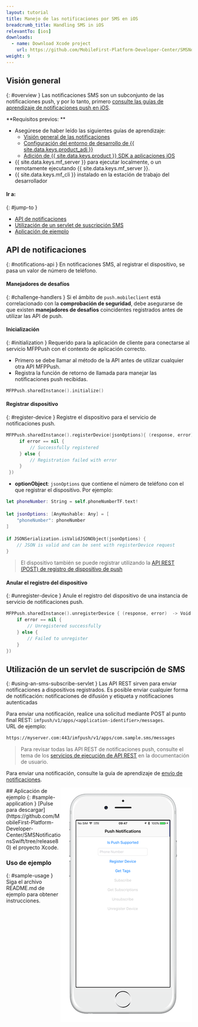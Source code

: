 ```yaml
---
layout: tutorial
title: Manejo de las notificaciones por SMS en iOS
breadcrumb_title: Handling SMS in iOS
relevantTo: [ios]
downloads:
  - name: Download Xcode project
    url: https://github.com/MobileFirst-Platform-Developer-Center/SMSNotificationsSwift/tree/release80
weight: 9
---
```

<!-- NLS_CHARSET=UTF-8 -->
## Visión general
{: #overview }
Las notificaciones SMS son un subconjunto de las notificaciones push, y por lo tanto, primero [consulte las guías de aprendizaje de notificaciones push en iOS](../../).

**Requisitos previos: **

* Asegúrese de haber leído las siguientes guías de aprendizaje:
  * [Visión general de las notificaciones](../../)
  * [Configuración del entorno de desarrollo de {{ site.data.keys.product_adj }}](../../../installation-configuration/#installing-a-development-environment)
  * [Adición de {{ site.data.keys.product }} SDK a aplicaciones iOS](../../../application-development/sdk/ios)
* {{ site.data.keys.mf_server }} para ejecutar localmente, o un remotamente ejecutando {{ site.data.keys.mf_server }}.
* {{ site.data.keys.mf_cli }} instalado en la estación de trabajo del desarrollador

#### Ir a:
{: #jump-to }
* [API de notificaciones](#notifications-api)   
* [Utilización de un servlet de suscripción SMS](#using-an-sms-subscribe-servlet)     
* [Aplicación de ejemplo](#sample-application)

## API de notificaciones
{: #notifications-api }
En notificaciones SMS, al registrar el dispositivo, se pasa un valor de número de teléfono.

#### Manejadores de desafíos
{: #challenge-handlers }
Si el ámbito de `push.mobileclient` está correlacionado con la **comprobación de seguridad**, debe asegurarse de que existen **manejadores de desafíos** coincidentes registrados antes de utilizar las API de push.

#### Inicialización
{: #initialization }
Requerido para la aplicación de cliente para conectarse al servicio MFPPush con el contexto de aplicación correcto.

* Primero se debe llamar al método de la API antes de utilizar cualquier otra API MFPPush.
* Registra la función de retorno de llamada para manejar las notificaciones push recibidas.

```swift
MFPPush.sharedInstance().initialize()
```

#### Registrar dispositivo
{: #register-device }
Registre el dispositivo para el servicio de notificaciones push.

```swift
MFPPush.sharedInstance().registerDevice(jsonOptions){ (response, error) -> Void in
     if error == nil {
         // Successfully registered
     } else {
         // Registration failed with error
     }
 })
```

* **optionObject**: `jsonOptions` que contiene el número de teléfono con el que registrar el dispositivo. Por ejemplo:

```swift
let phoneNumber: String = self.phoneNumberTF.text!

let jsonOptions: [AnyHashable: Any] = [
    "phoneNumber": phoneNumber
]

if JSONSerialization.isValidJSONObject(jsonOptions) {
    // JSON is valid and can be sent with registerDevice request
}

```

> El dispositivo también se puede registrar utilizando la [API REST (POST) de registro de dispositivo de push](http://www.ibm.com/support/knowledgecenter/en/SSHS8R_8.0.0/com.ibm.worklight.apiref.doc/rest_runtime/r_restapi_push_device_registration_post.html)

#### Anular el registro del dispositivo
{: #unregister-device }
Anule el registro del dispositivo de una instancia de servicio de notificaciones push.

```swift
MFPPush.sharedInstance().unregisterDevice { (response, error)  -> Void in
    if error == nil {
        // Unregistered successfully
    } else {
        // Failed to unregister
    }
})
```

## Utilización de un servlet de suscripción de SMS
{: #using-an-sms-subscribe-servlet }
Las API REST sirven para enviar notificaciones a dispositivos registrados. Es posible enviar cualquier forma de notificación: notificaciones de difusión y etiqueta y notificaciones autenticadas

Para enviar una notificación, realice una solicitud mediante POST al punto final REST:
`imfpush/v1/apps/<application-identifier>/messages`.  
URL de ejemplo:

```bash
https://myserver.com:443/imfpush/v1/apps/com.sample.sms/messages
```

> Para revisar todas las API REST de notificaciones push, consulte el tema de los <a href="https://www.ibm.com/support/knowledgecenter/SSHS8R_8.0.0/com.ibm.worklight.apiref.doc/rest_runtime/c_restapi_runtime.html">servicios de ejecución de API REST</a> en la documentación de usuario.

Para enviar una notificación, consulte la guía de aprendizaje de [envío de notificaciones](../../sending-notifications).

<img alt="Imagen de la aplicación de ejemplo" src="sample-app.png" style="float:right"/>
## Aplicación de ejemplo
{: #sample-application }
[Pulse para descargar](https://github.com/MobileFirst-Platform-Developer-Center/SMSNotificationsSwift/tree/release80) el proyecto Xcode.

### Uso de ejemplo
{: #sample-usage }
Siga el archivo README.md de ejemplo para obtener instrucciones.
